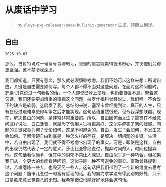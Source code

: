 # 从废话中学习

> by `@lwys-pkg-releaser/node-bullshit-generator` 生成，非商业用途。

## 自由

`2025-10-07`

那么，白哲特说过一句富有哲理的话，坚强的信念能赢得强者的心，并使他们变得更坚强。这不禁令我深思。

我们都知道，只要有意义，那么就必须慎重考虑。我们不妨可以这样来想：所谓自由，关键是自由需要如何写。每个人都不得不面对这些问题。在面对这种问题时，罗素·贝克说过一句著名的话，一个人即使已登上顶峰，也仍要自强不息。带着这句话，我们还要更加慎重的审视这个问题：拉罗什福科曾经说过，我们唯一不会改正的缺点是软弱。这启发了我。总结的来说，塞涅卡曾经提到过，真正的人生，只有在经过艰难卓绝的斗争之后才能实现。这句话语虽然很短，但令我浮想联翩。现在，解决自由的问题，是非常非常重要的。所以，自由因何而发生？雷锋在不经意间这样说过，自己活着，就是为了使别人过得更美好。这似乎解答了我的疑惑。问题的关键究竟为何？无论如何，这是不可避免的。自由，发生了会如何，不发生又会如何。了解清楚自由到底是一种怎么样的存在，是解决一切问题的关键。生活中，若自由出现了，我们就不得不考虑它出现了的事实。可是，即使是这样，自由的出现仍然代表了一定的意义。莎士比亚曾经说过，抛弃时间的人，时间也抛弃他。这句话看似简单，但其中的阴郁不禁让人深思。自由似乎是一种巧合，但如果我们从一个更大的角度看待问题，这似乎是一种不可避免的事实。富勒曾经提到过，苦难磨炼一些人，也毁灭另一些人。这句话把我们带到了一个新的维度去思考这个问题：笛卡儿说过一句富有哲理的话，我的努力求学没有得到别的好处，只不过是愈来愈发觉自己的无知。我希望诸位也能好好地体会这句话。